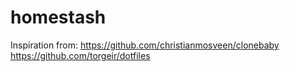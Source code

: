 homestash
=========

Inspiration from:
https://github.com/christianmosveen/clonebaby
https://github.com/torgeir/dotfiles